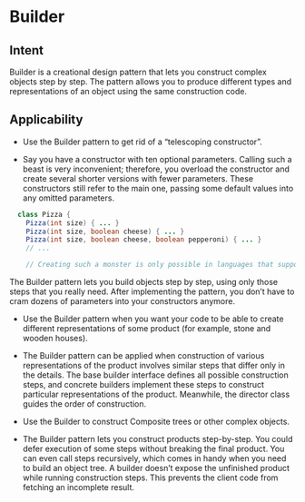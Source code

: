 # Builder

## Intent
Builder is a creational design pattern that lets you construct complex objects step by step. The pattern allows you to produce different types and representations of an object using the same construction code.

## Applicability

- Use the Builder pattern to get rid of a “telescoping constructor”.

- Say you have a constructor with ten optional parameters. Calling such a beast is very inconvenient; therefore, you overload the constructor and create several shorter versions with fewer parameters. These constructors still refer to the main one, passing some default values into any omitted parameters.
```java
  class Pizza {
    Pizza(int size) { ... }
    Pizza(int size, boolean cheese) { ... }
    Pizza(int size, boolean cheese, boolean pepperoni) { ... }
    // ...

    // Creating such a monster is only possible in languages that support method overloading, such as C# or Java.
```
The Builder pattern lets you build objects step by step, using only those steps that you really need. After implementing the pattern, you don’t have to cram dozens of parameters into your constructors anymore.

- Use the Builder pattern when you want your code to be able to create different representations of some product (for example, stone and wooden houses).

- The Builder pattern can be applied when construction of various representations of the product involves similar steps that differ only in the details. 
The base builder interface defines all possible construction steps, and concrete builders implement these steps to construct particular representations of the product. Meanwhile, the director class guides the order of construction.

- Use the Builder to construct Composite trees or other complex objects.

- The Builder pattern lets you construct products step-by-step. You could defer execution of some steps without breaking the final product. You can even call steps recursively, which comes in handy when you need to build an object tree.
A builder doesn’t expose the unfinished product while running construction steps. This prevents the client code from fetching an incomplete result.